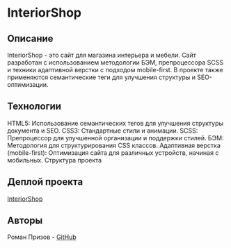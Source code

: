 # InteriorShop

## Описание

InteriorShop - это сайт для магазина интерьера и мебели. Сайт разработан с использованием методологии БЭМ, препроцессора SCSS и техники адаптивной верстки с подходом mobile-first. В проекте также применяются семантические теги для улучшения структуры и SEO-оптимизации.

## Технологии

HTML5: Использование семантических тегов для улучшения структуры документа и SEO.
CSS3: Стандартные стили и анимации.
SCSS: Препроцессор для улучшенной организации и поддержки стилей.
БЭМ: Методология для структурирования CSS классов.
Адаптивная верстка (mobile-first): Оптимизация сайта для различных устройств, начиная с мобильных.
Структура проекта

## Деплой проекта
[InteriorShop](http://ut3stu2u.beget.tech/)

## Авторы

Роман Призов - [GitHub](https://github.com/SurPrizoV)
